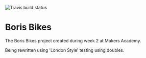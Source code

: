 ![Travis build status](https://travis-ci.org/gypsydave5/boris-bikes.svg?branch=master)

Boris Bikes
===========

The Boris Bikes project created during week 2 at Makers Academy.

Being rewritten using 'London Style' testing using doubles.